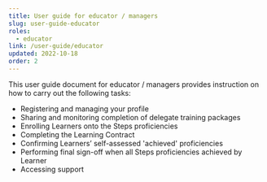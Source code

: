 ```yaml
---
title: User guide for educator / managers
slug: user-guide-educator
roles:
  - educator
link: /user-guide/educator
updated: 2022-10-18
order: 2
---
```

This user guide document for educator / managers provides instruction on how to carry out the following tasks:

- Registering and managing your profile
- Sharing and monitoring completion of delegate training packages​
- Enrolling Learners onto the Steps proficiencies
- Completing the Learning Contract​
- Confirming Learners’ self-assessed 'achieved' proficiencies
- Performing final sign-off when all Steps proficiencies achieved by Learner
- Accessing support​